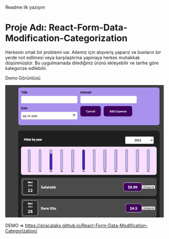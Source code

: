 Readme ilk  yazışım


# Proje Adı: React-Form-Data-Modification-Categorization
Herkesin ortak bir problemi var. Ailemiz için alışveriş yaparız ve bunların bir yerde not edilmesi veya karşılaştırma yapmaya herkes muhakkak düşünmüştür. 
Bu uygulmamada dilediğiniz ürünü ekleyebilir ve tarihe göre kategorize edilebilir.

Demo Görüntüsü

![](https://github.com/siracalaks/React-Form-Data-Modification-Categorization/blob/main/src/React-Form-Data-Modification-Categorization.png)



DEMO => https://siracalaks.github.io/React-Form-Data-Modification-Categorization/
